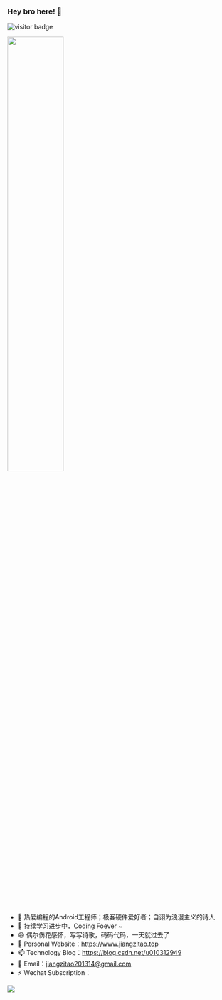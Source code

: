 ### Hey bro here! 👋

<!--
**jzt-Tesla/jzt-Tesla** is a ✨ _special_ ✨ repository because its `README.md` (this file) appears on your GitHub profile.

Here are some ideas to get you started:

- 🔭 I’m currently working on ...
- 🌱 I’m currently learning ...
- 👯 I’m looking to collaborate on ...
- 🤔 I’m looking for help with ...
- 💬 Ask me about ...
- 📫 How to reach me: ...
- 😄 Pronouns: ...
- ⚡ Fun fact: ...
-->
![visitor badge](https://visitor-badge.glitch.me/badge?page_id=jzt-Tesla.visitor-badge&left_color=red&right_color=green) 

[<img align="top" width="50%" src="https://github-readme-stats-ouuan.vercel.app/api?username=jzt-Tesla&show_icons=true">](https://metrics.lecoq.io/jzt-Tesla?template=classic)
- 🔭 热爱编程的Android工程师；极客硬件爱好者；自诩为浪漫主义的诗人
- 🌱 持续学习进步中，Coding Foever ~
- 😄 偶尔伤花感怀，写写诗歌，码码代码，一天就过去了
- 🤔 Personal Website：https://www.jiangzitao.top
- 📫 Technology Blog：https://blog.csdn.net/u010312949
- 💬 Email：jiangzitao201314@gmail.com
- ⚡ Wechat Subscription：

![](https://www.jiangzitao.top/img/wechat_code.jpg)
